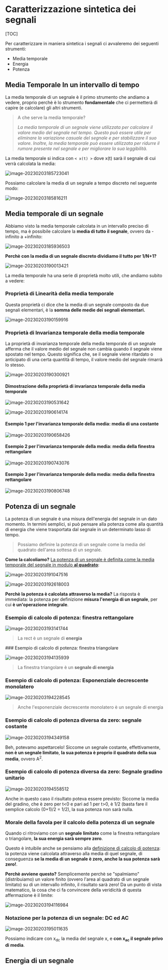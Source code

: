 # Caratterizzazione sintetica dei segnali

[TOC]

Per caratterizzare in maniera sintetica i segnali ci avvaleremo dei seguenti strumenti:

- Media temporale
- Energia
- Potenza

## Media Temporale In un intervallo di tempo

La media temporale di un segnale è il primo strumento che andiamo a vedere, proprio perchè è lo strumento **fondamentale** che ci permetterà di capire (e calcolare) gli altri strumenti.

> A che serve la media temporale?
>
> *La media temporale di un segnale viene utilizzata per calcolare il valore medio del segnale nel tempo. Questo può essere utile per eliminare la variazione casuale del segnale e per stabilizzare il suo valore. Inoltre, la media temporale può essere utilizzata per ridurre il rumore presente nel segnale e per migliorare la sua leggibilità.*

La media temporale si indica con `< x(t) >` dove x(t) sarà il segnale di cui verrà calcolata la media:

![image-20230203185723041](./assets/image-20230203185723041.png)

Possiamo calcolare la media di un segnale a tempo discreto nel seguente modo:

![image-20230203185816211](./assets/image-20230203185816211.png)

## Media temporale di un segnale

Abbiamo visto la media temporale calcolata in un intervallo preciso di tempo, ma è possibile calcolare la **media di tutto il segnale**, ovvero da -infinito a +infinito:

![image-20230203185936503](./assets/image-20230203185936503.png)

**Perchè con la media di un segnale discreto dividiamo il tutto per 1/N+1?**

![image-20230203190013421](./assets/image-20230203190013421.png)

La media temporale ha una serie di proprietà molto utili, che andiamo subito a vedere:

### Proprietà di Linearità della media temporale

Questa proprietà ci dice che la media di un segnale composto da due segnali elementari, è la **somma delle medie dei segnali elementari.**

![image-20230203190159916](./assets/image-20230203190159916.png)

### Proprietà di Invarianza temporale della media temporale

La proprietà di invarianza temporale della media temporale di un segnale afferma che il valore medio del segnale non cambia quando il segnale viene spostato nel tempo. Questo significa che, se il segnale viene ritardato o anticipato di una certa quantità di tempo, il valore medio del segnale rimarrà lo stesso.

![image-20230203190300921](./assets/image-20230203190300921.png)

#### Dimostrazione della proprietà di invarianza temporale della media temporale

![image-20230203190531642](./assets/image-20230203190531642.png)

![image-20230203190614174](./assets/image-20230203190614174.png)

#### Esempio 1 per l'invarianza temporale della media: media di una costante

![image-20230203190658426](./assets/image-20230203190658426.png)

#### Esempio 2 per l'invarianza temporale della media: media della finestra rettangolare

![image-20230203190743076](./assets/image-20230203190743076.png)

#### Esempio 3 per l'invarianza temporale della media: media della finestra rettangolare

![image-20230203190806748](./assets/image-20230203190806748.png)

## Potenza di un segnale

La potenza di un segnale è una misura dell'energia del segnale in un dato momento. In termini semplici, si può pensare alla potenza come alla quantità di energia che viene trasportata dal segnale in un determinato lasso di tempo.

> Possiamo definire la potenza di un segnale come la media del quadrato dell'area sottesa di un segnale.

**Come la calcoliamo?**
<u>La potenza di un segnale è definita come la media temporale del segnale in modulo **al quadrato**</u>:

![image-20230203191047516](./assets/image-20230203191047516.png)

![image-20230203192618003](./assets/image-20230203192618003.png)

**Perchè la potenza è calcolata attraverso la media?**
La risposta è immediata: la potenza per definizione **misura l'energia di un segnale**, per cui **è un'operazione integrale**.

### Esempio di calcolo di potenza: finestra rettangolare

![image-20230203193141744](./assets/image-20230203193141744.png)

> La rect è un segnale di **energia**

### Esempio di calcolo di potenza: finestra triangolare

![image-20230203194135939](./assets/image-20230203194135939.png)

> La finestra triangolare è un **segnale di energia**

### Esempio di calcolo di potenza: Esponenziale decrescente monolatero

![image-20230203194228545](./assets/image-20230203194228545.png)

> Anche l'esponenziale decrescente monolatero è un segnale di energia

### Esempio di calcolo di potenza diversa da zero: segnale costante

![image-20230203194349158](./assets/image-20230203194349158.png)

Beh, potevamo aspettarcelo! 
Siccome un segnale costante, effettivamente, **non è un segnale limitato**, **la sua potenza è proprio il quadrato della sua media**, ovvero A<sup>2</sup>.

### Esempio di calcolo di potenza diversa da zero: Segnale gradino unitario

![image-20230203194558512](./assets/image-20230203194558512.png)

Anche in questo caso il risultato poteva essere previsto:
Siccome la media del gradino, che è zero per t<0 e pari ad 1 per t>0, è 1/2 (basta fare il semplice calcolo (0+1)/2 = 1/2), la sua potenza non sarà nulla.

### Morale della favola per il calcolo della potenza di un segnale

Quando ci ritroviamo con un **segnale limitato** come la finestra rettangolare o triangolare, **la sua energia sarà sempre zero**.

Questo è intuibile anche se pensiamo alla <u>definizione di calcolo di potenza</u>: la potenza viene calcolata attraverso alla media di quel segnale, di conseguenza **se la media di un segnale è zero, anche la sua potenza sarà zero!**.

**Perchè avviene questo?**
Semplicemente perchè se "spalmiamo" (distribuiamo) un valore finito (ovvero l'area al quadrato di un segnale limitato) su di un intervallo infinito, il risultato sarà zero!
Da un punto di vista matematico, la cosa che ci fa convincere della veridicità di questa affermazione è il limite:

![image-20230203194116984](./assets/image-20230203194116984.png)

### Notazione per la potenza di un segnale: DC ed AC

![image-20230203195011635](./assets/image-20230203195011635.png)

Possiamo indicare con x<sub>dc</sub> la media del segnale x, e **con x<sub>ac</sub> il segnale privo di media**.

## Energia di un segnale

